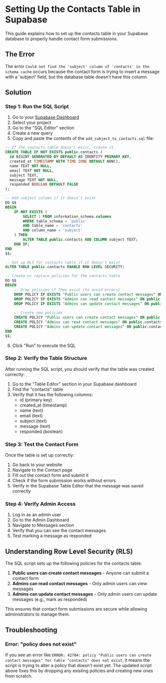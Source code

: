 # Setting Up the Contacts Table in Supabase

This guide explains how to set up the contacts table in your Supabase database to properly handle contact form submissions.

## The Error

The error `Could not find the 'subject' column of 'contacts' in the schema cache` occurs because the contact form is trying to insert a message with a 'subject' field, but the database table doesn't have this column.

## Solution

### Step 1: Run the SQL Script

1. Go to your [Supabase Dashboard](https://app.supabase.io/)
2. Select your project
3. Go to the "SQL Editor" section
4. Create a new query
5. Copy and paste the contents of the `add_subject_to_contacts.sql` file:

```sql
-- If the contacts table doesn't exist, create it
CREATE TABLE IF NOT EXISTS public.contacts (
  id BIGINT GENERATED BY DEFAULT AS IDENTITY PRIMARY KEY,
  created_at TIMESTAMP WITH TIME ZONE DEFAULT NOW(),
  name TEXT NOT NULL,
  email TEXT NOT NULL,
  subject TEXT,
  message TEXT NOT NULL,
  responded BOOLEAN DEFAULT FALSE
);

-- Add subject column if it doesn't exist
DO $$
BEGIN
    IF NOT EXISTS (
        SELECT 1 FROM information_schema.columns 
        WHERE table_schema = 'public' 
        AND table_name = 'contacts' 
        AND column_name = 'subject'
    ) THEN
        ALTER TABLE public.contacts ADD COLUMN subject TEXT;
    END IF;
END
$$;

-- Set up RLS for contacts table if it doesn't exist
ALTER TABLE public.contacts ENABLE ROW LEVEL SECURITY;

-- Create or replace policies for the contacts table
DO $$
BEGIN
    -- Drop policies if they exist (to avoid errors)
    DROP POLICY IF EXISTS "Public users can create contact messages" ON public.contacts;
    DROP POLICY IF EXISTS "Admins can read contact messages" ON public.contacts;
    DROP POLICY IF EXISTS "Admins can update contact messages" ON public.contacts;
    
    -- Create new policies
    CREATE POLICY "Public users can create contact messages" ON public.contacts FOR INSERT WITH CHECK (true);
    CREATE POLICY "Admins can read contact messages" ON public.contacts FOR SELECT TO authenticated USING (is_admin());
    CREATE POLICY "Admins can update contact messages" ON public.contacts FOR UPDATE TO authenticated USING (is_admin());
END
$$;
```

6. Click "Run" to execute the SQL

### Step 2: Verify the Table Structure

After running the SQL script, you should verify that the table was created correctly:

1. Go to the "Table Editor" section in your Supabase dashboard
2. Find the "contacts" table
3. Verify that it has the following columns:
   - id (primary key)
   - created_at (timestamp)
   - name (text)
   - email (text)
   - subject (text)
   - message (text)
   - responded (boolean)

### Step 3: Test the Contact Form

Once the table is set up correctly:

1. Go back to your website
2. Navigate to the Contact page
3. Fill out the contact form and submit it
4. Check if the form submission works without errors
5. Verify in the Supabase Table Editor that the message was saved correctly

### Step 4: Verify Admin Access

1. Log in as an admin user
2. Go to the Admin Dashboard
3. Navigate to Messages section
4. Verify that you can see the contact messages
5. Test marking a message as responded

## Understanding Row Level Security (RLS)

The SQL script sets up the following policies for the contacts table:

1. **Public users can create contact messages** - Anyone can submit a contact form
2. **Admins can read contact messages** - Only admin users can view messages
3. **Admins can update contact messages** - Only admin users can update messages (e.g., mark as responded)

This ensures that contact form submissions are secure while allowing administrators to manage them.

## Troubleshooting

### Error: "policy does not exist"

If you see an error like `ERROR: 42704: policy "Public users can create contact messages" for table "contacts" does not exist`, it means the script is trying to alter a policy that doesn't exist yet. The updated script above fixes this by dropping any existing policies and creating new ones from scratch. 